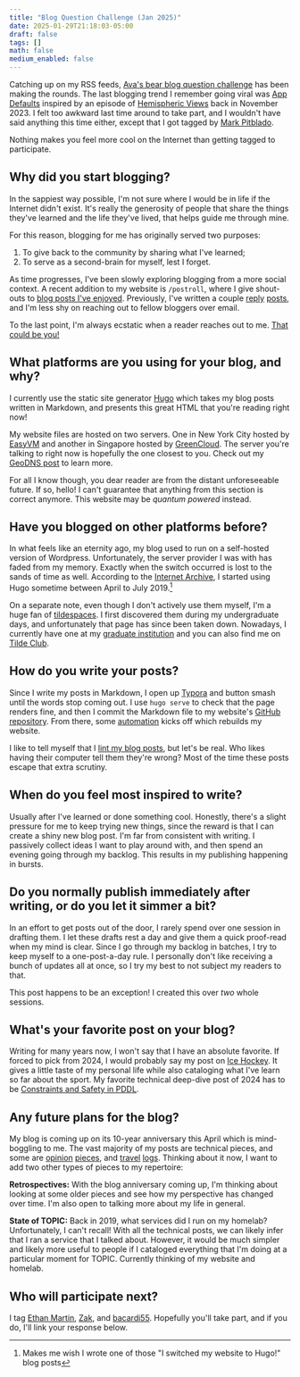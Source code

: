 ```yaml
---
title: "Blog Question Challenge (Jan 2025)"
date: 2025-01-29T21:18:03-05:00
draft: false
tags: []
math: false
medium_enabled: false
---
```


Catching up on my RSS feeds, [Ava's bear blog question challenge](https://blog.avas.space/bear-blog-challenge/) has been making the rounds. The last blogging trend I remember going viral was [App Defaults](https://defaults.rknight.me/) inspired by an episode of [Hemispheric Views](https://listen.hemisphericviews.com/097) back in November 2023. I felt too awkward last time around to take part, and I wouldn't have said anything this time either, except that I got tagged by [Mark Pitblado](https://www.markpitblado.me/blog/blog-question-challenge-2025).

Nothing makes you feel more cool on the Internet than getting tagged to participate.

## Why did you start blogging?

In the sappiest way possible, I'm not sure where I would be in life if the Internet didn't exist. It's really the generosity of people that share the things they've learned and the life they've lived, that helps guide me through mine.

For this reason, blogging for me has originally served two purposes:

1. To give back to the community by sharing what I've learned; 
2. To serve as a second-brain for myself, lest I forget.

As time progresses, I've been slowly exploring blogging from a more social context. A recent addition to my website is `/postroll`, where I give shout-outs to [blog posts I've enjoyed](https://brandonrozek.com/postroll/). Previously, I've written a couple [reply](blog/on-earbuds/) [posts](/blog/re-static-plus/), and I'm less shy on reaching out to fellow bloggers over email. 

To the last point, I'm always ecstatic when a reader reaches out to me. [That could be you!](https://brandonrozek.com/contact/)

## What platforms are you using for your blog, and why?

I currently use the static site generator [Hugo](https://gohugo.io/) which takes my blog posts written in Markdown, and presents this great HTML that you're reading right now!

My website files are hosted on two servers.  One in New York City hosted by [EasyVM](https://easyvm.net/) and another in Singapore hosted by [GreenCloud](https://greencloudvps.com/). The server you're talking to right now is hopefully the one closest to you. Check out my [GeoDNS post](/blog/implementing-cdn-geodns/) to learn more.

For all I know though, you dear reader are from the distant unforeseeable future. If so, hello! I can't guarantee that anything from this section is correct anymore. This website may be *quantum powered* instead.

## Have you blogged on other platforms before?

In what feels like an eternity ago, my blog used to run on a self-hosted version of Wordpress. Unfortunately, the server provider I was with has faded from my memory. Exactly when the switch occurred is lost to the sands of time as well. According to the [Internet Archive](https://web.archive.org/web/20190901000000*/brandonrozek.com), I started using Hugo sometime between April to July 2019.[^1]

[^1]: Makes me wish I wrote one of those "I switched my website to Hugo!" blog posts

On a separate note, even though I don't actively use them myself, I'm a huge fan of [tildespaces](/blog/tildeverse/). I first discovered them during my undergraduate days, and unfortunately that page has since been taken down. Nowadays, I currently have one at my [graduate institution](https://www.cs.rpi.edu/~rozekb) and you can also find me on [Tilde Club](https://tilde.club/~brozek/).

## How do you write your posts?

Since I write my posts in Markdown, I open up [Typora](https://typora.io/) and button smash until the words stop coming out. I use `hugo serve` to check that the page renders fine, and then I commit the Markdown file to my website's [GitHub repository](https://github.com/brandon-rozek/website). From there, some [automation](/blog/deploying-hugo-website-through-gh-actions/) kicks off which rebuilds my website.

I like to tell myself that I [lint my blog posts](/blog/vale-linter-human-prose/), but let's be real. Who likes having their computer tell them they're wrong? Most of the time these posts escape that extra scrutiny.

## When do you feel most inspired to write?

Usually after I've learned or done something cool. Honestly, there's a slight pressure for me to keep trying  new things, since the reward is that I can create a shiny new blog post. I'm far from consistent with writing. I passively collect ideas I want to play around with, and then spend an evening going through my backlog.  This results in my publishing happening in bursts.

## Do you normally publish immediately after writing, or do you let it simmer a bit?

In an effort to get posts out of the door, I rarely spend over one session in drafting them. I let these drafts rest a day and give them a quick proof-read when my mind is clear. Since I go through my backlog in batches, I try to keep myself to a one-post-a-day rule. I personally don't like receiving a bunch of updates all at once, so I try my best to not subject my readers to that.



This post happens to be an exception! I created this over *two* whole sessions.

## What's your favorite post on your blog?

Writing for many years now, I won't say that I have an absolute favorite. If forced to pick from 2024, I would probably say my post on [Ice Hockey](/blog/ice-hockey/). It gives a little taste of my personal life while also cataloging what I've learn so far about the sport. My favorite technical deep-dive post of 2024 has to be [Constraints and Safety in PDDL](https://brandonrozek.com/blog/safety-constraints-pddl/).

## Any future plans for the blog?

My blog is coming up on its 10-year anniversary this April which is mind-boggling to me. The vast majority of my posts are technical pieces, and some are [opinion](/blog/paying-for-things/) [pieces](/blog/ai-fearmongering-regulatory-moat/), and [travel](/blog/day-in-brooklyn/) [logs](/blog/circling-around-vancouver/). Thinking about it now, I want to add two other types of pieces to my repertoire:

**Retrospectives:** With the blog anniversary coming up, I'm thinking about looking at some older pieces and see how my perspective has changed over time. I'm also open to talking more about my life in general.

**State of TOPIC:** Back in 2019, what services did I run on my homelab? Unfortunately, I can't recall! With all the technical posts, we can likely infer that I ran a service that I talked about.  However, it would be much simpler and likely more useful to people if I cataloged everything that I'm doing at a particular moment for TOPIC. Currently thinking of my website and homelab.

## Who will participate next?

I tag [Ethan Martin](https://emar10.dev/), [Zak](https://html-chunder.neocities.org/), and [bacardi55](bacardi55). Hopefully you'll take part, and if you do, I'll link your response below.
